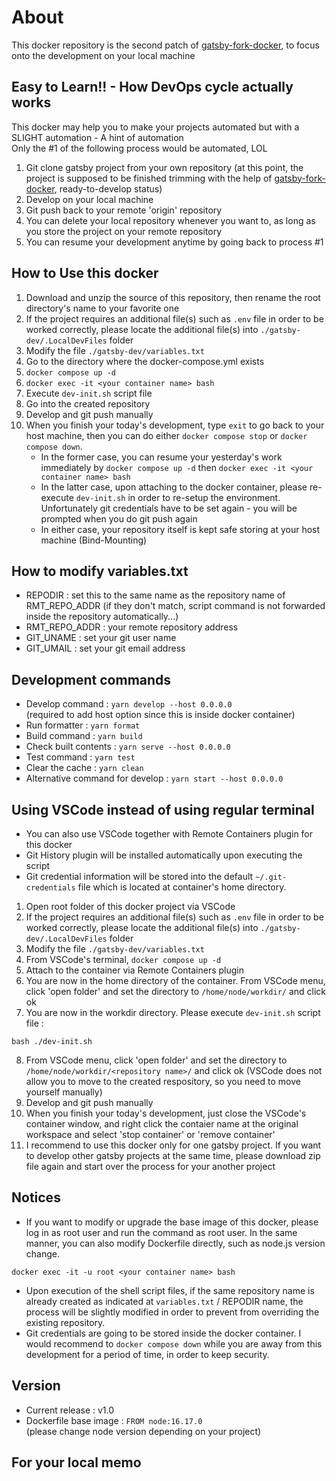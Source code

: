 # About
This docker repository is the second patch of [gatsby-fork-docker](https://github.com/Dukka-De-La-Dokka/gatsby-fork-docker), to focus onto the development on your local machine

## Easy to Learn!! - How DevOps cycle actually works
This docker may help you to make your projects automated but with a SLIGHT automation - A hint of automation  
Only the #1 of the following process would be automated, LOL

1. Git clone gatsby project from your own repository (at this point, the project is supposed to be finished trimming with the help of [gatsby-fork-docker](https://github.com/Dukka-De-La-Dokka/gatsby-fork-docker), ready-to-develop status)
2. Develop on your local machine
3. Git push back to your remote 'origin' repository
4. You can delete your local repository whenever you want to, as long as you store the project on your remote repository
5. You can resume your development anytime by going back to process #1

## How to Use this docker
1. Download and unzip the source of this repository, then rename the root directory's name to your favorite one
2. If the project requires an additional file(s) such as `.env` file in order to be worked correctly, please locate the additional file(s) into `./gatsby-dev/.LocalDevFiles` folder
3. Modify the file `./gatsby-dev/variables.txt`
4. Go to the directory where the docker-compose.yml exists
5. `docker compose up -d`
6. `docker exec -it <your container name> bash`
7. Execute `dev-init.sh` script file
8. Go into the created repository
9. Develop and git push manually
10. When you finish your today's development, type `exit` to go back to your host machine, then you can do either `docker compose stop` or `docker compose down`. 
    * In the former case, you can resume your yesterday's work immediately by `docker compose up -d` then `docker exec -it <your container name> bash`
    * In the latter case, upon attaching to the docker container, please re-execute `dev-init.sh` in order to re-setup the environment. Unfortunately git credentials have to be set again - you will be prompted when you do git push again
    * In either case, your repository itself is kept safe storing at your host machine (Bind-Mounting)

## How to modify variables.txt
* REPODIR : set this to the same name as the repository name of RMT_REPO_ADDR (if they don't match, script command is not forwarded inside the repository automatically...)
* RMT_REPO_ADDR : your remote repository address
* GIT_UNAME : set your git user name
* GIT_UMAIL : set your git email address

## Development commands
* Develop command : `yarn develop --host 0.0.0.0`  
(required to add host option since this is  inside docker container)
* Run formatter : `yarn format`
* Build command : `yarn build`
* Check built contents : `yarn serve --host 0.0.0.0`
* Test command : `yarn test`
* Clear the cache : `yarn clean`
* Alternative command for develop : `yarn start --host 0.0.0.0`

## Using VSCode instead of using regular terminal
* You can also use VSCode together with Remote Containers plugin for this docker
* Git History plugin will be installed automatically upon executing the script
* Git credential information will be stored into the default `~/.git-credentials` file which is located at container's home directory.

1. Open root folder of this docker project via VSCode
2. If the project requires an additional file(s) such as `.env` file in order to be worked correctly, please locate the additional file(s) into `./gatsby-dev/.LocalDevFiles` folder
3. Modify the file `./gatsby-dev/variables.txt`
4. From VSCode's terminal, `docker compose up -d`
5. Attach to the container via Remote Containers plugin
6. You are now in the home directory of the container. From VSCode menu, click 'open folder' and set the directory to `/home/node/workdir/` and click ok
7. You are now in the workdir directory. Please execute `dev-init.sh` script file :
```
bash ./dev-init.sh
```
8. From VSCode menu, click 'open folder' and set the directory to `/home/node/workdir/<repository name>/` and click ok (VSCode does not allow you to move to the created respository, so you need to move yourself manually)
9. Develop and git push manually
10. When you finish your today's development, just close the VSCode's container window, and right click the contaier name at the original workspace and select 'stop container' or 'remove container'
11. I recommend to use this docker only for one gatsby project. If you want to develop other gatsby projects at the same time, please download zip file again and start over the process for your another project

## Notices
* If you want to modify or upgrade the base image of this docker, please log in as root user and run the command as root user. In the same manner, you can also modify Dockerfile directly, such as node.js version change.
```
docker exec -it -u root <your container name> bash
```
* Upon execution of the shell script files, if the same repository name is already created as indicated at `variables.txt` / REPODIR name, the process will be slightly modified in order to prevent from overriding the existing repository.
* Git credentials are going to be stored inside the docker container. I would recommend to `docker compose down` while you are away from this development for a period of time, in order to keep security.

## Version
* Current release : v1.0
* Dockerfile base image : `FROM node:16.17.0`  
(please change node version depending on your project)

## For your local memo
